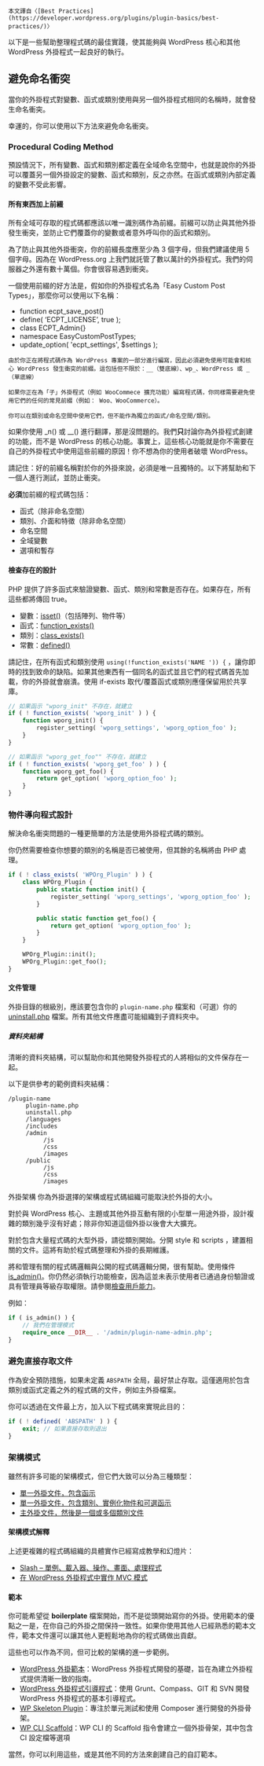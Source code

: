 ``` Block:InfoCallout
本文譯自〈[Best Practices](https://developer.wordpress.org/plugins/plugin-basics/best-practices/)〉
```

以下是一些幫助整理程式碼的最佳實踐，使其能夠與 WordPress 核心和其他 WordPress 外掛程式一起良好的執行。

避免命名衝突
----

當你的外掛程式對變數、函式或類別使用與另一個外掛程式相同的名稱時，就會發生命名衝突。

幸運的，你可以使用以下方法來避免命名衝突。

### Procedural Coding Method

預設情況下，所有變數、函式和類別都定義在全域命名空間中，也就是說你的外掛可以覆蓋另一個外掛設定的變數、函式和類別，反之亦然。在函式或類別內部定義的變數不受此影響。

#### 所有東西加上前綴

所有全域可存取的程式碼都應該以唯一識別碼作為前綴。前綴可以防止與其他外掛發生衝突，並防止它們覆蓋你的變數或者意外呼叫你的函式和類別。

為了防止與其他外掛衝突，你的前綴長度應至少為 3 個字母，但我們建議使用 5 個字母。因為在 WordPress.org 上我們就託管了數以萬計的外掛程式。我們的伺服器之外還有數十萬個。你會很容易遇到衝突。

一個使用前綴的好方法是，假如你的外掛程式名為「Easy Custom Post Types」，那麼你可以使用以下名稱：

* function ecpt_save_post()
* define( ‘ECPT_LICENSE’, true );
* class ECPT_Admin{}
* namespace EasyCustomPostTypes;
* update_option( 'ecpt_settings', $settings );

``` Block:InfoCallout
由於你正在將程式碼作為 WordPress 專案的一部分進行編寫，因此必須避免使用可能會和核心 WordPress 發生衝突的前綴。這包括但不限於：__（雙底線）、wp_、WordPress 或 _（單底線）

如果你正在為「子」外掛程式（例如 WooCommece 擴充功能）編寫程式碼，你同樣需要避免使用它們的任何的常見前綴（例如： Woo、WooCommerce）。

你可以在類別或命名空間中使用它們，但不能作為獨立的函式/命名空間/類別。
```

如果你使用 _n() 或 __() 進行翻譯，那是沒問題的。我們**只**討論你為外掛程式創建的功能，而不是 WordPress 的核心功能。事實上，這些核心功能就是你不需要在自己的外掛程式中使用這些前綴的原因！你不想為你的使用者破壞 WordPress。

請記住：好的前綴名稱對於你的外掛來說，必須是唯一且獨特的。以下將幫助和下一個人進行測試，並防止衝突。

**必須**加前綴的程式碼包括：

* 函式（除非命名空間）
* 類別、介面和特徵（除非命名空間）
* 命名空間
* 全域變數
* 選項和暫存

#### 檢查存在的設計

PHP 提供了許多函式來驗證變數、函式、類別和常數是否存在。如果存在，所有這些都將傳回 true。

* 變數：[isset()](http://php.net/manual/en/function.isset.php)（包括陣列、物件等）
* 函式：[function_exists()](http://php.net/manual/en/function.function-exists.php)
* 類別：[class_exists()](http://php.net/manual/en/function.class-exists.php)
* 常數：[defined()](http://php.net/manual/en/function.defined.php)

請記住，在所有函式和類別使用 `using(!function_exists('NAME ')) {` ，讓你即時的找到致命的缺陷。如果其他東西有一個同名的函式並且它們的程式碼首先加載，你的外掛就會崩潰。使用 if-exists 取代/覆蓋函式或類別應僅保留用於共享庫。

```PHP
// 如果函示 "wporg_init" 不存在，就建立
if ( ! function_exists( 'wporg_init' ) ) {
    function wporg_init() {
        register_setting( 'wporg_settings', 'wporg_option_foo' );
    }
}

// 如果函示 "wporg_get_foo"" 不存在，就建立
if ( ! function_exists( 'wporg_get_foo' ) ) {
    function wporg_get_foo() {
        return get_option( 'wporg_option_foo' );
    }
}
```

### 物件導向程式設計

解決命名衝突問題的一種更簡單的方法是使用外掛程式碼的類別。

你仍然需要檢查你想要的類別的名稱是否已被使用，但其餘的名稱將由 PHP 處理。

``` PHP
if ( ! class_exists( 'WPOrg_Plugin' ) ) {
    class WPOrg_Plugin {
        public static function init() {
            register_setting( 'wporg_settings', 'wporg_option_foo' );
        }

        public static function get_foo() {
            return get_option( 'wporg_option_foo' );
        }
    }

    WPOrg_Plugin::init();
    WPOrg_Plugin::get_foo();
}
```
#### 文件管理

外掛目錄的根級別，應該要包含你的 `plugin-name.php` 檔案和（可選）你的 [uninstall.php](https://developer.wordpress.org/plugin/the-basics/uninstall-methods/) 檔案。所有其他文件應盡可能組織到子資料夾中。

##### 資料夾結構

清晰的資料夾結構，可以幫助你和其他開發外掛程式的人將相似的文件保存在一起。

以下是供參考的範例資料夾結構：

```
/plugin-name
     plugin-name.php
     uninstall.php
     /languages
     /includes
     /admin
          /js
          /css
          /images
     /public
          /js
          /css
          /images
```

外掛架構
你為外掛選擇的架構或程式碼組織可能取決於外掛的大小。

對於與 WordPress 核心、主題或其他外掛互動有限的小型單一用途外掛，設計複雜的類別幾乎沒有好處；除非你知道這個外掛以後會大大擴充。

對於包含大量程式碼的大型外掛，請從類別開始。分開 style  和 scripts ，建置相關的文件。這將有助於程式碼整理和外掛的長期維護。

將和管理有關的程式碼邏輯與公開的程式碼邏輯分開，很有幫助。使用條件 [is_admin()](https://codex.wordpress.org/Function_Reference/is_admin)。你仍然必須執行功能檢查，因為這並未表示使用者已通過身份驗證或具有管理員等級存取權限。請參閱[檢查用戶能力](https://developer.wordpress.org/plugins/security/checking-user-capabilities/)。

例如：

```PHP
if ( is_admin() ) {
    // 我們在管理模式
    require_once __DIR__ . '/admin/plugin-name-admin.php';
}
```

### 避免直接存取文件

作為安全預防措施，如果未定義 `ABSPATH` 全局，最好禁止存取。這僅適用於包含類別或函式定義之外的程式碼的文件，例如主外掛檔案。

你可以透過在文件最上方，加入以下程式碼來實現此目的：

``` PHP 
if ( ! defined( 'ABSPATH' ) ) {
	exit; // 如果直接存取則退出
}
```

### 架構模式

雖然有許多可能的架構模式，但它們大致可以分為三種類型：

* [單一外掛文件，包含函示](https://github.com/GaryJones/move-floating-social-bar-in-genesis/blob/master/move-floating-social-bar-in-genesis.php)
* [單一外掛文件，包含類別、實例化物件和可選函示](https://github.com/norcross/wp-comment-notes/blob/master/wp-comment-notes.php)
* [主外掛文件，然後是一個或多個類別文件](https://github.com/tommcfarlin/WordPress-Plugin-Boilerplate)

#### 架構模式解釋

上述更複雜的程式碼組織的具體實作已經寫成教學和幻燈片：

* [Slash – 單例、載入器、操作、畫面、處理程式](https://jjj.blog/2012/12/slash-architecture-my-approach-to-building-wordpress-plugins/)
* [在 WordPress 外掛程式中實作 MVC 模式](http://iandunn.name/wp-mvc)

#### 範本

你可能希望從 **boilerplate** 檔案開始，而不是從頭開始寫你的外掛。使用範本的優點之一是，在你自己的外掛之間保持一致性。如果你使用其他人已經熟悉的範本文件，範本文件還可以讓其他人更輕鬆地為你的程式碼做出貢獻。

這些也可以作為不同，但可比較的架構的進一步範例。

* [WordPress 外掛範本](https://github.com/tommcfarlin/WordPress-Plugin-Boilerplate)：WordPress 外掛程式開發的基礎，旨在為建立外掛程式提供清晰一致的指南。
* [WordPress 外掛程式引導程式](https://github.com/claudiosmweb/wordpress-plugin-boilerplate)：使用 Grunt、Compass、GIT 和 SVN 開發 WordPress 外掛程式的基本引導程式。
* [WP Skeleton Plugin](https://github.com/ptahdunbar/wp-skeleton-plugin)：專注於單元測試和使用 Composer 進行開發的外掛骨架。
* [WP CLI Scaffold](https://developer.wordpress.org/cli/commands/scaffold/plugin/)：WP CLI 的 Scaffold 指令會建立一個外掛骨架，其中包含 CI 設定檔等選項

當然，你可以利用這些，或是其他不同的方法來創建自己的自訂範本。